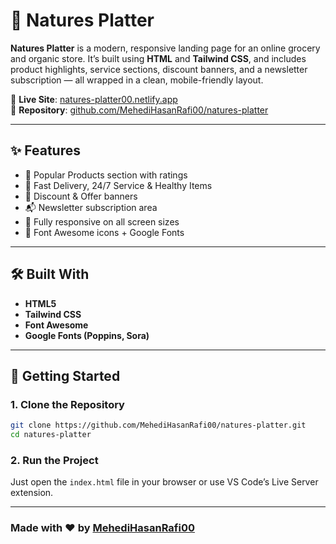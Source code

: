 
# 🌿 Natures Platter

**Natures Platter** is a modern, responsive landing page for an online grocery and organic store. It’s built using **HTML** and **Tailwind CSS**, and includes product highlights, service sections, discount banners, and a newsletter subscription — all wrapped in a clean, mobile-friendly layout.

🔗 **Live Site**: [natures-platter00.netlify.app](https://natures-platter00.netlify.app/)  
📂 **Repository**: [github.com/MehediHasanRafi00/natures-platter](https://github.com/MehediHasanRafi00/natures-platter)

---

## ✨ Features

- 🛒 Popular Products section with ratings
- 🚀 Fast Delivery, 24/7 Service & Healthy Items
- 🎯 Discount & Offer banners
- 📬 Newsletter subscription area
- 📱 Fully responsive on all screen sizes
- 🎨 Font Awesome icons + Google Fonts

---

## 🛠️ Built With

- **HTML5**
- **Tailwind CSS**
- **Font Awesome**
- **Google Fonts (Poppins, Sora)**

---

## 🚀 Getting Started

### 1. Clone the Repository

```bash
git clone https://github.com/MehediHasanRafi00/natures-platter.git
cd natures-platter
````

### 2. Run the Project

Just open the `index.html` file in your browser or use VS Code’s Live Server extension.

---


### Made with ❤️ by [MehediHasanRafi00](https://github.com/MehediHasanRafi00)

```

